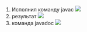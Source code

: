 1. Исполнил команду javac <img src="../../../../../../var/folders/ny/qvc46jx1605c2yl9d6s7zxpc0000gn/T/TemporaryItems/NSIRD_screencaptureui_TBC7SI/Снимок экрана 2023-06-05 в 11.00.20.png"/>
2. результат <img src="../../../../../../var/folders/ny/qvc46jx1605c2yl9d6s7zxpc0000gn/T/TemporaryItems/NSIRD_screencaptureui_NCZ2kO/Снимок экрана 2023-06-05 в 11.08.23.png"/>
3. команда javadoc <img src="../../../../../../var/folders/ny/qvc46jx1605c2yl9d6s7zxpc0000gn/T/TemporaryItems/NSIRD_screencaptureui_EoJFn5/Снимок экрана 2023-06-05 в 11.11.56.png"/>